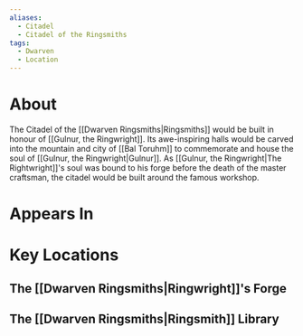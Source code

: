 ```yaml
---
aliases:
  - Citadel
  - Citadel of the Ringsmiths
tags:
  - Dwarven
  - Location
---
```

# About
The Citadel of the [[Dwarven Ringsmiths|Ringsmiths]] would be built in honour of [[Gulnur, the Ringwright]]. Its awe-inspiring halls would be carved into the mountain and city of [[Bal Toruhm]] to commemorate and house the soul of [[Gulnur, the Ringwright|Gulnur]]. As [[Gulnur, the Ringwright|The Rightwright]]'s soul was bound to his forge before the death of the master craftsman, the citadel would be built around the famous workshop.

# Appears In
# Key Locations
## The [[Dwarven Ringsmiths|Ringwright]]'s Forge
## The [[Dwarven Ringsmiths|Ringsmith]] Library
